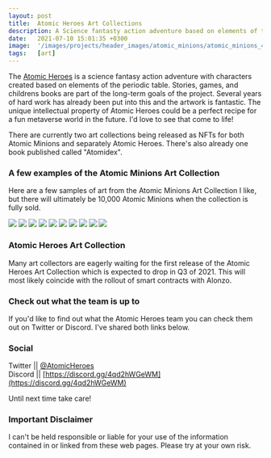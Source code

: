 ```yaml
---
layout: post
title:  Atomic Heroes Art Collections
description: A Science fantasty action adventure based on elements of the periodic table
date:   2021-07-10 15:01:35 +0300
image:  '/images/projects/header_images/atomic_minions/atomic_minions_4.gif'
tags:   [art]
---
```

The [Atomic Heroes](https://theatomicheroes.com) is a science fantasy action adventure with characters created based on elements of the periodic table. Stories, games, and childrens books are part of the long-term goals of the project. Several years of hard work has already been put into this and the artwork is fantastic. The unique intellectual property of Atomic Heroes could be a perfect recipe for a fun metaverse world in the future. I'd love to see that come to life!

There are currently two art collections being released as NFTs for both Atomic Minions and separately Atomic Heroes. There's also already one book published called "Atomidex".

### A few examples of the Atomic Minions Art Collection
Here are a few samples of art from the Atomic Minions Art Collection I like, but there will ultimately be 10,000 Atomic Minions when the collection is fully sold.

<div class="gallery" data-columns="3">
	<img src="/images/projects/atomic_minions/1.png">
	<img src="/images/projects/atomic_minions/2.png">
	<img src="/images/projects/atomic_minions/3.png">
	<img src="/images/projects/atomic_minions/4.png">
	<img src="/images/projects/atomic_minions/5.png">
	<img src="/images/projects/atomic_minions/6.png">
	<img src="/images/projects/atomic_minions/7.png">
	<img src="/images/projects/atomic_minions/8.png">
	<img src="/images/projects/atomic_minions/9.png">
	<img src="/images/projects/atomic_minions/10.png">
</div>

### Atomic Heroes Art Collection
Many art collectors are eagerly waiting for the first release of the Atomic Heroes Art Collection which is expected to drop in Q3 of 2021. This will most likely coincide with the rollout of smart contracts with Alonzo. 

### Check out what the team is up to
If you'd like to find out what the Atomic Heroes team you can check them out on Twitter or Discord. I've shared both links below. 

### Social
Twitter || [@AtomicHeroes](https://twitter.com/AtomicHeroes)  
Discord || [https://discord.gg/4qd2hWGeWM](https://discord.gg/4qd2hWGeWM)

Until next time take care!

### Important Disclaimer
I can't be held responsible or liable for your use of the information contained in or linked from these web pages. Please try at your own risk.
